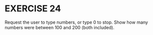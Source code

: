 # EXERCISE 24

Request the user to type numbers, or type 0 to stop. Show how many numbers were between 100 and 200 (both included).
